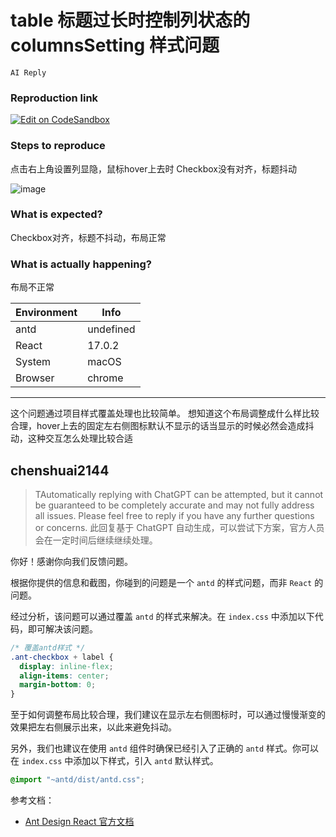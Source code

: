 # table 标题过长时控制列状态的 columnsSetting 样式问题

`AI Reply`

### Reproduction link

[![Edit on CodeSandbox](https://codesandbox.io/static/img/play-codesandbox.svg)](https://codesandbox.io/s/cha-xun-biao-ge-forked-9mitit?file=/App.tsx)

### Steps to reproduce

点击右上角设置列显隐，鼠标hover上去时 Checkbox没有对齐，标题抖动

![image](https://user-images.githubusercontent.com/22299421/228172278-0f0f7170-7c14-4745-85b9-04e207df0228.png)

### What is expected?

Checkbox对齐，标题不抖动，布局正常

### What is actually happening?

布局不正常

| Environment | Info      |
| ----------- | --------- |
| antd        | undefined |
| React       | 17.0.2    |
| System      | macOS     |
| Browser     | chrome    |

---

这个问题通过项目样式覆盖处理也比较简单。
想知道这个布局调整成什么样比较合理，hover上去的固定左右侧图标默认不显示的话当显示的时候必然会造成抖动，这种交互怎么处理比较合适

<!-- generated by ant-design-issue-helper. DO NOT REMOVE -->

## chenshuai2144

> TAutomatically replying with ChatGPT can be attempted, but it cannot be guaranteed to be completely accurate and may not fully address all issues. Please feel free to reply if you have any further questions or concerns.
> 此回复基于 ChatGPT 自动生成，可以尝试下方案，官方人员会在一定时间后继续继续处理。

你好！感谢你向我们反馈问题。

根据你提供的信息和截图，你碰到的问题是一个 `antd` 的样式问题，而非 `React` 的问题。

经过分析，该问题可以通过覆盖 `antd` 的样式来解决。在 `index.css` 中添加以下代码，即可解决该问题。

```css
/* 覆盖antd样式 */
.ant-checkbox + label {
  display: inline-flex;
  align-items: center;
  margin-bottom: 0;
}
```

至于如何调整布局比较合理，我们建议在显示左右侧图标时，可以通过慢慢渐变的效果把左右侧展示出来，以此来避免抖动。

另外，我们也建议在使用 `antd` 组件时确保已经引入了正确的 `antd` 样式。你可以在 `index.css` 中添加以下样式，引入 `antd` 默认样式。

```css
@import "~antd/dist/antd.css";
```

参考文档：

- [Ant Design React 官方文档](https://ant.design/docs/react/introduce-cn)
